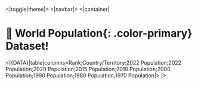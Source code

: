 <|toggle|theme|>
<|navbar|>
<|container|
# 📅 World **Population**{: .color-primary} Dataset!
<|{DATA}|table|columns=Rank;Country/Territory;2022 Population;2022 Population;2020 Population;2015 Population;2010 Population;2000 Population;1990 Population;1980 Population;1970 Population|>
|>